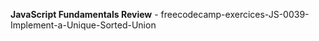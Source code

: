 <strong>JavaScript Fundamentals Review</strong> - freecodecamp-exercices-JS-0039-Implement-a-Unique-Sorted-Union
